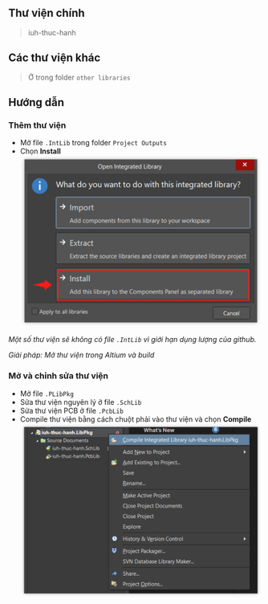## Thư viện chính

> iuh-thuc-hanh

## Các thư viện khác

> Ở trong folder `other libraries`

## Hướng dẫn

### Thêm thư viện
- Mở file `.IntLib` trong folder `Project Outputs`
- Chọn **Install**
![Alt text](./images/README/image.png)

*Một số thư viện sẽ không có file `.IntLib` vì giới hạn dụng lượng của github.*

*Giải pháp: Mở thư viện trong Altium và build*

### Mở và chỉnh sửa thư viện
- Mở file `.PLibPkg`
- Sửa thư viện nguyên lý ở file `.SchLib`
- Sửa thư viện PCB ở file `.PcbLib` 
- Compile thư viện bằng cách chuột phải vào thư viện và chọn **Compile**
![Alt text](./images/README/image1.png)